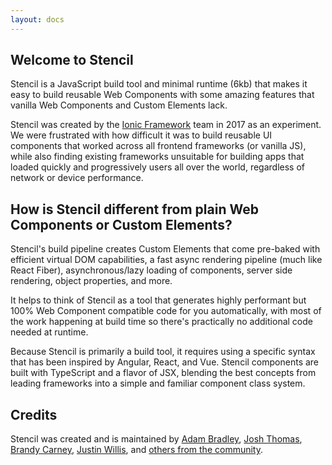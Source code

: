 ```yaml
---
layout: docs
---
```


## Welcome to Stencil

Stencil is a JavaScript build tool and minimal runtime (6kb) that makes it easy to build reusable Web Components with some amazing features that vanilla Web Components and Custom Elements lack.

Stencil was created by the [Ionic Framework](http://ionicframework.com/) team in 2017 as an experiment. We were frustrated with how difficult it was to build reusable UI components that worked across all frontend frameworks (or vanilla JS), while also finding existing frameworks unsuitable for building apps that loaded quickly and progressively users all over the world, regardless of network or device performance.

## How is Stencil different from plain Web Components or Custom Elements?

Stencil's build pipeline creates Custom Elements that come pre-baked with efficient virtual DOM capabilities, a fast async rendering pipeline (much like React Fiber), asynchronous/lazy loading of components, server side rendering, object properties, and more.

It helps to think of Stencil as a tool that generates highly performant but 100% Web Component compatible code for you automatically, with most of the work happening at build time so there's practically no additional code needed at runtime.

Because Stencil is primarily a build tool, it requires using a specific syntax that has been inspired by Angular, React, and Vue. Stencil components are built with TypeScript and a flavor of JSX, blending the best concepts from leading frameworks into a simple and familiar component class system.

## Credits

Stencil was created and is maintained by [Adam Bradley](https://twitter.com/adamdbradley), [Josh Thomas](https://twitter.com/jthoms1), [Brandy Carney](https://twitter.com/brandyscarney), [Justin Willis](https://twitter.com/Justinwillis96), and [others from the community](https://github.com/ionic-team/ionic-core/graphs/contributors).
